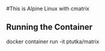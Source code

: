 #This is Alpine Linux with cmatrix

## Running the Container
docker container run -it ptutka/matrix
